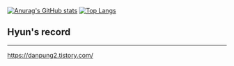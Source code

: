 [![Anurag's GitHub stats](https://github-readme-stats.vercel.app/api?username=danpung2)](https://github.com/anuraghazra/github-readme-stats) [![Top Langs](https://github-readme-stats.vercel.app/api/top-langs/?username=danpung2&layout=compact&hide=jupyter%20notebook,Roff,html)](https://github.com/anuraghazra/github-readme-stats)

## Hyun's record
***
https://danpung2.tistory.com/

<!--
## Now...
***
- Spring
    * 👋스프링 부트와 친해지기: 스프링 부트와 AWS로 혼자 구현하는 웹 서비스(이동욱 저)(BusinessCardManagement)
    * 🙌스프링 부트 해보기: 블로그 만들기(Springboot-JPA-Blog)
    * 👊스프링 부트 알아가기: 투두 앱 만들기(Springboot-ToDoApp)
-->

<!--
**danpung2/danpung2** is a ✨ _special_ ✨ repository because its `README.md` (this file) appears on your GitHub profile.

Here are some ideas to get you started:

- 🔭 I’m currently working on ...
- 🌱 I’m currently learning ...
- 👯 I’m looking to collaborate on ...
- 🤔 I’m looking for help with ...
- 💬 Ask me about ...
- 📫 How to reach me: ...
- 😄 Pronouns: ...
- ⚡ Fun fact: ...
-->
